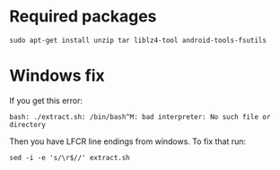 # Required packages
```
sudo apt-get install unzip tar liblz4-tool android-tools-fsutils
```

# Windows fix
If you get this error:
```
bash: ./extract.sh: /bin/bash^M: bad interpreter: No such file or directory
```
Then you have LFCR line endings from windows. To fix that run:
````
sed -i -e 's/\r$//' extract.sh
````
